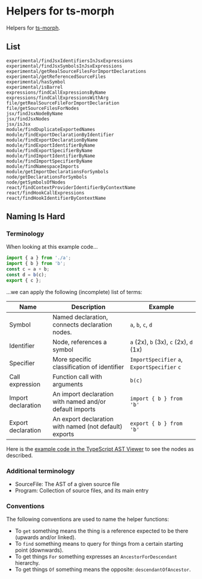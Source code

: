 # Helpers for ts-morph

Helpers for [ts-morph](https://ts-morph.com).

## List

```
experimental/findJsxIdentifiersInJsxExpressions
experimental/findJsxSymbolsInJsxExpressions
experimental/getRealSourceFilesForImportDeclarations
experimental/getReferencedSourceFiles
experimental/hasSymbol
experimental/isBarrel
expressions/findCallExpressionsByName
expressions/findCallExpressionsWithArg
file/getRealSourceFileForImportDeclaration
file/getSourceFilesForNodes
jsx/findJsxNodeByName
jsx/findJsxNodes
jsx/isJsx
module/findDuplicateExportedNames
module/findExportDeclarationByIdentifier
module/findExportDeclarationByName
module/findExportIdentifierByName
module/findExportSpecifierByName
module/findImportIdentifierByName
module/findImportSpecifierByName
module/findNamespaceImports
module/getImportDeclarationsForSymbols
node/getDeclarationsForSymbols
node/getSymbolsOfNodes
react/findContextProviderIdentifierByContextName
react/findHookCallExpressions
react/findHookIdentifierByContextName
```

## Naming Is Hard

### Terminology

When looking at this example code...

```ts
import { a } from './a';
import { b } from 'b';
const c = a + b;
const d = b(c);
export { c };
```

...we can apply the following (incomplete) list of terms:

| Name               | Description                                             | Example                                      |
| ------------------ | ------------------------------------------------------- | -------------------------------------------- |
| Symbol             | Named declaration, connects declaration nodes.          | `a`, `b`, `c`, `d`                           |
| Identifier         | Node, references a symbol                               | `a` (2x), `b` (3x), `c` (2x), `d` (1x)       |
| Specifier          | More specific classification of identifier              | `ImportSpecifier` `a`, `ExportSpecifier` `c` |
| Call expression    | Function call with arguments                            | `b(c)`                                       |
| Import declaration | An import declaration with named and/or default imports | `import { b } from 'b'`                      |
| Export declaration | An export declaration with named (not default) exports  | `export { b } from 'b'`                      |

Here is the
[example code in the TypeScript AST Viewer](https://ts-ast-viewer.com/#code/JYWwDg9gTgLgBAbzgQzgXzgMyhEcDkAdAPTL4DcAUKJLInAEbpY574MWUDGEAdgM7wucALwo4AakZUeA+ABNRjABRcAlFQCmAD1rwkwtFSA)
to see the nodes as described.

### Additional terminology

- SourceFile: The AST of a given source file
- Program: Collection of source files, and its main entry

### Conventions

The following conventions are used to name the helper functions:

- To `get` something means the thing is a reference expected to be there (upwards and/or linked).
- To `find` something means to query for things from a certain starting point (downwards).
- To get things `For` something expresses an `AncestorForDescendant` hierarchy.
- To get things `Of` something means the opposite: `descendantOfAncestor`.
